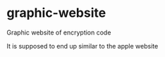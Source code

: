 # graphic-website
Graphic website of encryption code

It is supposed to end up similar to the apple website
